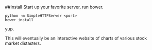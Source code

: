 ##Install
Start up your favorite server, run bower.
```
python -m SimpleHTTPServer <port>
bower install
```
yup.


This will eventually be an interactive website of charts of various stock market distasters.
